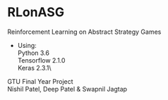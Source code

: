 # RLonASG

Reinforcement Learning on Abstract Strategy Games

* Using:\
    Python 3.6\
    Tensorflow 2.1.0\
    Keras 2.3.1\

GTU Final Year Project\
Nishil Patel, Deep Patel & Swapnil Jagtap
